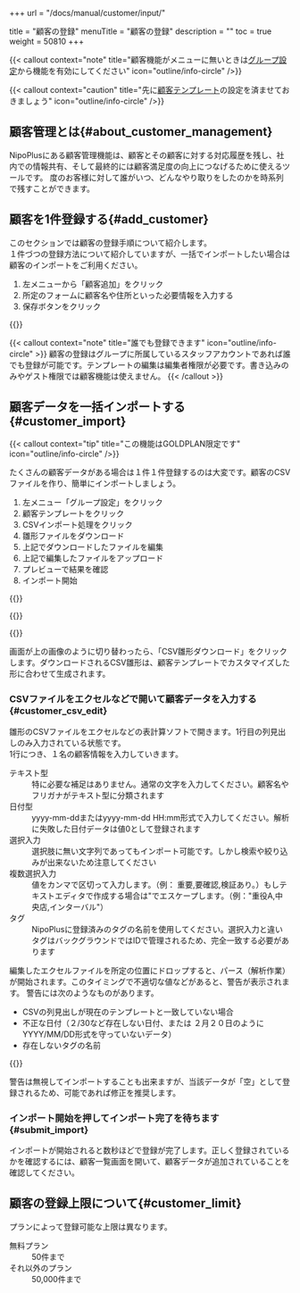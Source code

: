 +++
url = "/docs/manual/customer/input/"

title = "顧客の登録"
menuTitle = "顧客の登録"
description = ""
toc = true
weight = 50810
+++

{{< callout context="note" title="顧客機能がメニューに無いときは[グループ設定](/docs/setup/setting-group/#optionalFunction)から機能を有効にしてください" icon="outline/info-circle" />}}

{{< callout context="caution" title="先に[顧客テンプレート](/docs/template/customer/)の設定を済ませておきましょう" icon="outline/info-circle" />}}

## 顧客管理とは{#about_customer_management}

NipoPlusにある顧客管理機能は、顧客とその顧客に対する対応履歴を残し、社内での情報共有、そして最終的には顧客満足度の向上につなげるために使えるツールです。
度のお客様に対して誰がいつ、どんなやり取りをしたのかを時系列で残すことができます。

## 顧客を1件登録する{#add_customer}

このセクションでは顧客の登録手順について紹介します。  
１件づつの登録方法について紹介していますが、一括でインポートしたい場合は顧客のインポートをご利用ください。

1. 左メニューから「顧客追加」をクリック
2. 所定のフォームに顧客名や住所といった必要情報を入力する
3. 保存ボタンをクリック

{{<icatch filename="img/customerInput" msg="顧客登録画面イメージ。フォームはカスタマイズ可能です"  alice="here"  marginLess="true">}}

{{< callout context="note" title="誰でも登録できます" icon="outline/info-circle" >}}
顧客の登録はグループに所属しているスタッフアカウントであれば誰でも登録が可能です。テンプレートの編集は編集者権限が必要です。書き込みのみやゲスト権限では顧客機能は使えません。
{{< /callout >}}

## 顧客データを一括インポートする{#customer_import}

{{< callout context="tip" title="この機能はGOLDPLAN限定です" icon="outline/info-circle" />}}

たくさんの顧客データがある場合は１件１件登録するのは大変です。顧客のCSVファイルを作り、簡単にインポートしましょう。

1. 左メニュー「グループ設定」をクリック
2. 顧客テンプレートをクリック
3. CSVインポート処理をクリック
4. 雛形ファイルをダウンロード
5. 上記でダウンロードしたファイルを編集
6. 上記で編集したファイルをアップロード
7. プレビューで結果を確認
8. インポート開始

{{<iTablet filename="img/customerImport" msg="既存のデータはインポートでサクッと登録しよう"  alice="ok"  marginLess="true">}}

{{<nextArrow>}}

{{<iTablet filename="img/customerCSV" msg="ここからCSVファイルをダウンロードしてアップロードするよ"  alice="ok"  marginLess="true">}}

画面が上の画像のように切り替わったら、「CSV雛形ダウンロード」をクリックします。ダウンロードされるCSV雛形は、顧客テンプレートでカスタマイズした形に合わせて生成されます。

### CSVファイルをエクセルなどで開いて顧客データを入力する{#customer_csv_edit}

雛形のCSVファイルをエクセルなどの表計算ソフトで開きます。1行目の列見出しのみ入力されている状態です。  
1行につき、１名の顧客情報を入力していきます。

<dl class="basic">
<dt>テキスト型</dt>
<dd>特に必要な補足はありません。通常の文字を入力してください。顧客名やフリガナがテキスト型に分類されます</dd>
<dt>日付型</dt>
<dd>yyyy-mm-ddまたはyyyy-mm-dd HH:mm形式で入力してください。解析に失敗した日付データは値0として登録されます</dd>
<dt>選択入力</dt>
<dd>選択肢に無い文字列であってもインポート可能です。しかし検索や絞り込みが出来ないため注意してください</dd>
<dt>複数選択入力</dt>
<dd>値をカンマで区切って入力します。（例： 重要,要確認,検証あり。）もしテキストエディタで作成する場合は"でエスケープします。（例："重役A,中央店,インターバル"） </dd>
<dt>タグ</dt>
<dd>NipoPlusに登録済みのタグの名前を使用してください。選択入力と違いタグはバックグラウンドではIDで管理されるため、完全一致する必要があります</dd>
</dl>

編集したエクセルファイルを所定の位置にドロップすると、パース（解析作業）が開始されます。このタイミングで不適切な値などがあると、警告が表示されます。
警告には次のようなものがあります。

- CSVの列見出しが現在のテンプレートと一致していない場合
- 不正な日付（２/30など存在しない日付、または ２月２０日のようにYYYY/MM/DD形式を守っていないデータ）
- 存在しないタグの名前

{{<iTablet filename="img/customerCSVUpload" msg="編集した顧客CSVをUploadするよ"  alice="ok"  marginLess="true">}}

警告は無視してインポートすることも出来ますが、当該データが「空」として登録されるため、可能であれば修正を推奨します。

### インポート開始を押してインポート完了を待ちます{#submit_import}

インポートが開始されると数秒ほどで登録が完了します。正しく登録されているかを確認するには、顧客一覧画面を開いて、顧客データが追加されていることを確認してください。

## 顧客の登録上限について{#customer_limit}

プランによって登録可能な上限は異なります。

<dl class="basic">
<dt>無料プラン</dt>
<dd>50件まで</dd>
<dt>それ以外のプラン</dt>
<dd>50,000件まで</dd>
</dl>
